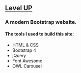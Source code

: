 ## [Level UP](https://alamin1097.github.io/Level-UP/ "Click here to check it out")

### A modern Bootstrap website. 

#### The tools I used to build this site:

- HTML & CSS
- Bootstrap 4
- jQuery
- Font Awesome
- OWL Carousel

